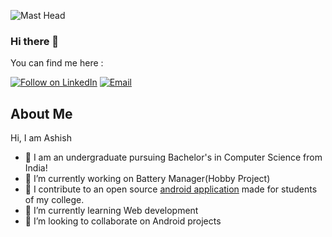 ![Mast Head](https://user-images.githubusercontent.com/74979286/198380669-a89c3420-8000-4510-8628-4fbbc23cb5eb.png)

### Hi there 👋

<!--ashishsaranshakya/ashishsaranshakya** is a ✨ _special_ ✨ repository because its `README.md` (this file) appears on your GitHub profile. -->

You can find me here :
<p align="left">
  <a href="https://www.linkedin.com/in/ashish-saran-shakya-3a223b19b/" target="_blank" rel="noopener noreferrer"><img title="Follow on LinkedIn" src="https://img.shields.io/badge/LinkedIn-0077B5?style=for-the-badge&logo=linkedin&logoColor=white"/></a>
  <a href="mailto:harshshakya18585@gmail.com" target="_blank" rel="noopener noreferrer"><img title="Email" src="https://img.shields.io/badge/Gmail-D14836?style=for-the-badge&logo=gmail&logoColor=white"/></a>
  

## About Me
Hi, I am Ashish
- 🔭 I am an undergraduate pursuing Bachelor's in Computer Science from India!
- 🔭 I’m currently working on Battery Manager(Hobby Project)
- 🔭 I contribute to an open source <a href="https://github.com/therealsujitk/android-vtop-chennai" target="_blank" rel="noopener noreferrer">android application</a> made for students of my college.
- 🌱 I’m currently learning Web development 
- 👯 I’m looking to collaborate on Android projects
<!--- 🤔 I’m looking for help with ...
- 💬 Ask me about ...-->
